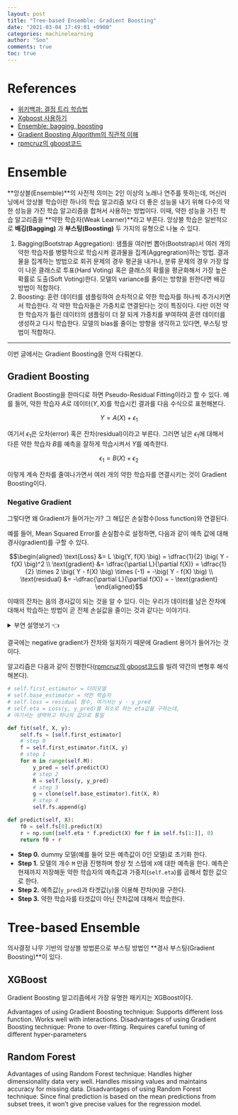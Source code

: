 ```yaml
---
layout: post
title: "Tree-based Ensemble: Gradient Boosting"
date: "2021-03-04 17:49:01 +0900"
categories: machinelearning
author: "Soo"
comments: true
toc: true
---
```


# References

- [위키백과: 결정 트리 학습법](https://ko.wikipedia.org/wiki/%EA%B2%B0%EC%A0%95_%ED%8A%B8%EB%A6%AC_%ED%95%99%EC%8A%B5%EB%B2%95)
- [Xgboost 사용하기](https://brunch.co.kr/@snobberys/137)
- [Ensemble: bagging, boosting](https://brunch.co.kr/@chris-song/98)
- [Gradient Boosting Algorithm의 직관적 이해](https://3months.tistory.com/368)
- [rpmcruz의 gboost코드](https://github.com/rpmcruz/machine-learning/blob/master/ensemble/boosting/gboost.py)

# Ensemble

**앙상블(Ensemble)**의 사전적 의미는 2인 이상의 노래나 연주를 뜻하는데, 머신러닝에서 앙상블 학습이란 하나의 학습 알고리즘 보다 더 좋은 성능을 내기 위해 다수의 약한 성능을 가진 학습 알고리즘을 합쳐서 사용하는 방법이다. 이때, 약한 성능을 가진 학습 알고리즘을 **약한 학습자(Weak Learner)**라고 부른다. 앙상블 학습은 일반적으로 **배깅(Bagging)** 과 **부스팅(Boosting)** 두 가지의 유형으로 나눌 수 있다.

1. Bagging(Bootstrap Aggregation): 샘플을 여러번 뽑아(Bootstrap)서 여러 개의 약한 학습자를 병렬적으로 학습시켜 결과물을 집계(Aggregration)하는 방법. 결과물을 집계하는 방법으로 회귀 문제의 경우 평균을 내거나, 분류 문제의 경우 가장 많이 나온 클래스로 투표(Hard Voting) 혹은 클래스의 확률을 평균화해서 가장 높은 확률로 도출(Soft Voting)한다. 모델의 variance를 줄이는 방향을 원한다면 배깅방법이 적합하다.
2. Boosting: 훈련 데이터를 샘플링하여 순차적으로 약한 학습자를 하나씩 추가시키면서 학습한다. 각 약한 학습자들은 가중치로 연결된다는 것이 특징이다. 다만 이전 약한 학습자가 틀린 데이터의 샘플링이 더 잘 되게 가중치를 부여하여 훈련 데이터를 생성하고 다시 학습한다. 모델의 bias를 줄이는 방향을 생각하고 있다면, 부스팅 방법이 적합하다.

---
이번 글에서는 Gradient Boosting을 먼저 다뤄본다.

## Gradient Boosting

Gradient Boosting을 한마디로 하면 Pseudo-Residual Fitting이라고 할 수 있다. 예를 들어, 약한 학습자 $A$로 데이터($Y, X$)를 학습시킨 결과를 다음 수식으로 표현해본다.

$$Y = A(X) + \epsilon_1$$

여기서 $\epsilon_1$은 오차(error) 혹은 잔차(residual)이라고 부른다. 그러면 남은 $\epsilon_1$에 대해서 다른 약한 학습자 $B$를 예측을 잘하게 학습시켜서 $Y$를 예측한다.

$$\epsilon_1 = B(X) + \epsilon_2$$

이렇게 계속 잔차를 줄여나가면서 여러 개의 약한 학습자를 연결시키는 것이 Gradient Boosting이다. 

### Negative Gradient

그렇다면 왜 Gradient가 들어가는가? 그 해답은 손실함수(loss function)와 연결된다.

예를 들어, Mean Squared Error를 손실함수로 설정하면, 다음과 같이 예측 값에 대해 경사(gradient)를 구할 수 있다. 

$$\begin{aligned} 
\text{Loss} &= L \big(Y, f(X) \big) = \dfrac{1}{2} \big( Y - f(X) \big)^2 \\
\text{gradient} &= \dfrac{\partial L}{\partial f(X)} = \dfrac{1}{2} \times 2 \big( Y - f(X) \big) \times (-1) = -\big( Y - f(X) \big) \\
\text{residual} &= -\dfrac{\partial L}{\partial f(X)} = - \text{gradient}
\end{aligned}$$

이때의 잔차는 음의 경사값이 되는 것을 알 수 있다. 이는 우리가 데이터를 남은 잔차에 대해서 학습하는 방법이 곧 전체 손실값을 줄이는 것과 같다는 이야기다. 

<details class="collaspe-article">
<summary>부연 설명보기 👈</summary>
<div markdown="1">

부연 설명하자면, 두 개의 약한 학습자를 예로 들면 다음과 같다.

$$\begin{aligned}
\text{fitting: } Y &= f_1(X) + \epsilon_1 \\
L_1 &= L\big(Y, f_1(X) \big) = \dfrac{1}{2}\big( Y - f_1(X)\big)^2 \\
\dfrac{\partial L_1}{\partial f_1(X)} &= - \big( Y - f_1(X)\big) = - \epsilon_1 \\
\\
\text{fitting: } \epsilon_1 &= f_2(X) + \epsilon_2 \\
L_2 &= L\big(\epsilon_1, f_2(X) \big) = \dfrac{1}{2}\big( \epsilon_1 - f_2(X)\big)^2 \\
\dfrac{\partial L_2}{\partial f_2(X)} &= - \big( \epsilon_1 - f_2(X)\big) = - \epsilon_2 \\
\end{aligned}$$

여기서 $\epsilon_1$을 $L_2$ 에 넣어보면

$$\begin{aligned}
L_2 &= \dfrac{1}{2}\big( Y - f_1(X) - f_2(X)\big)^2 \\
\dfrac{\partial L_2}{\partial f_2(X)} &= - \big( Y - f_1(X) - f_2(X)\big) = - \epsilon_2
\end{aligned}$$

가 되고, $F(X) = f_1(X) + f_2(X)$ 라고 하면, 약한 학습자를 여러 개를 더한 모델($f_1(X) + f_2(X)$)을 최적화 하는 것과 하나의 잘 예측하는 모델($F(X)$)를 최적화하는 것과 같다는 것을 알 수 있다(말장난 같지만, 이유는 같은 잔차$\epsilon_2$ 가 남기 때문).

$$\begin{aligned}
L &= \dfrac{1}{2}\big( Y - F(X)\big)^2 \\
\dfrac{\partial L}{\partial F(X)} &= - \big( Y - F(X)\big) = - \epsilon_2
\end{aligned}$$

또한, 원래 잔차를 구하려면 학습된 모델에 예측을 하고, 타겟값에 예측값을 빼줘야하는데, 미분으로 잔차를 구할 수 있으니 더 빠르게 학습이 가능하다.

</div></details>

결국에는 negative gradient가 잔차와 일치하기 때문에 Gradient 용어가 들어가는 것이다.

알고리즘은 다음과 같이 진행한다([rpmcruz의 gboost코드](https://github.com/rpmcruz/machine-learning/blob/master/ensemble/boosting/gboost.py)를 빌려 약간의 변형후 해석해본다).

```python
# self.first_estimator = 더미모델
# self.base_estimator = 약한 학습자
# self.loss = residual 함수, 여기서는 y - y_pred
# self.eta = Loss(y, y_pred)를 최소로 하는 eta값을 구하는데,
# 여기서는 생략하고 하나의 값으로 통일

def fit(self, X, y):
    self.fs = [self.first_estimator]
    # step 0
    f = self.first_estimator.fit(X, y)
    # step 1
    for m in range(self.M):
        y_pred = self.predict(X)
        # step 2
        R = self.loss(y, y_pred)
        # step 3
        g = clone(self.base_estimator).fit(X, R)
        # step 4
        self.fs.append(g)

def predict(self, X):
    f0 = self.fs[0].predict(X)
    r = np.sum([self.eta * f.predict(X) for f in self.fs[1:]], 0)
    return f0 + r
```

- **Step 0.** dummy 모델(예를 들어 모든 예측값이 0인 모델)로 초기화 한다. 
- **Step 1.** 모델의 개수 `M` 만큼 진행하며 항상 첫 스텝에 `X`에 대한 예측을 한다. 예측은 현재까지 저장해둔 약한 학습자의 예측값과 가중치(`self.eta`)를 곱해서 합한 값으로 한다.
- **Step 2.** 예측값(`y_pred`)과 타겟값(`y`)을 이용해 잔차(`R`)을 구한다.
- **Step 3.** 약한 학습자를 타겟값이 아닌 잔차값에 대해서 학습한다.


# Tree-based Ensemble

의사결정 나무 기반의 앙상블 방법론으로 부스팅 방법인 **경사 부스팅(Gradient Boosting)**이 있다. 

## XGBoost

Gradient Boosting 알고리즘에서 가장 유명한 패키지는 XGBoost이다.

Advantages of using Gradient Boosting technique:
Supports different loss function.
Works well with interactions.
Disadvantages of using Gradient Boosting technique:
Prone to over-fitting.
Requires careful tuning of different hyper-parameters


## Random Forest

Advantages of using Random Forest technique:
Handles higher dimensionality data very well.
Handles missing values and maintains accuracy for missing data.
Disadvantages of using Random Forest technique:
Since final prediction is based on the mean predictions from subset trees, it won’t give precise values for the regression model.


